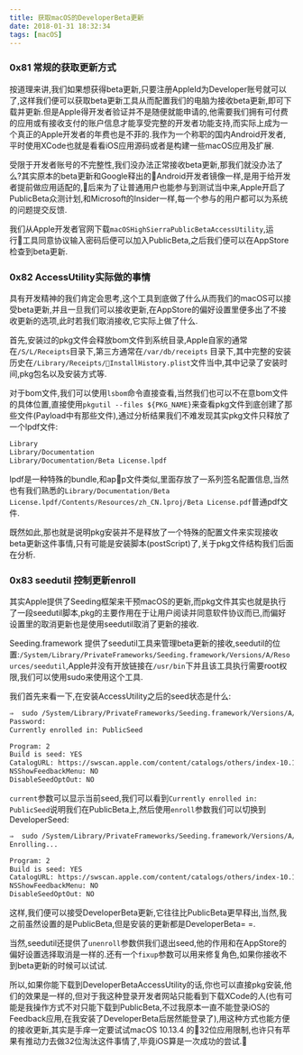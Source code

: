```yaml
---
title: 获取macOS的DeveloperBeta更新
date: 2018-01-31 18:32:34
tags: [macOS]
---
```


### 0x81 常规的获取更新方式

按道理来讲,我们如果想获得beta更新,只要注册AppleId为Developer账号就可以了,这样我们便可以获取beta更新工具从而配置我们的电脑为接收beta更新,即可下载并更新.但是Apple得开发者验证并不是随便就能申请的,他需要我们拥有可付费的应用或有接收支付的账户信息才能享受完整的开发者功能支持,而实际上成为一个真正的Apple开发者的年费也是不菲的.我作为一个称职的国内Android开发者,平时使用XCode也就是看看iOS应用源码或者是构建一些macOS应用及扩展.

受限于开发者账号的不完整性,我们没办法正常接收beta更新,那我们就没办法了么?其实原本的beta更新和Google释出的Android开发者镜像一样,是用于给开发者提前做应用适配的,后来为了让普通用户也能参与到测试当中来,Apple开启了PublicBeta众测计划,和Microsoft的Insider一样,每一个参与的用户都可以为系统的问题提交反馈.

我们从Apple开发者官网下载`macOSHighSierraPublicBetaAccessUtility`,运行工具同意协议输入密码后便可以加入PublicBeta,之后我们便可以在AppStore检查到beta更新.

### 0x82 AccessUtility实际做的事情

具有开发精神的我们肯定会思考,这个工具到底做了什么从而我们的macOS可以接受beta更新,并且一旦我们可以接收更新,在AppStore的偏好设置里便多出了不接收更新的选项,此时若我们取消接收,它实际上做了什么.

首先,安装过的pkg文件会释放bom文件到系统目录,Apple自家的通常在`/S/L/Receipts`目录下,第三方通常在`/var/db/receipts`
目录下,其中完整的安装历史在`/Library/Receipts/InstallHistory.plist`文件当中,其中记录了安装时间,pkg包名以及安装方式等.

对于bom文件,我们可以使用`lsbom`命令直接查看,当然我们也可以不在意bom文件的具体位置,直接使用`pkgutil --files ${PKG_NAME}`来查看pkg文件到底创建了那些文件(Payload中有那些文件),通过分析结果我们不难发现其实pkg文件只释放了一个lpdf文件:

```Bash
Library
Library/Documentation
Library/Documentation/Beta License.lpdf
```

lpdf是一种特殊的bundle,和app文件类似,里面存放了一系列签名配置信息,当然也有我们熟悉的`Library/Documentation/Beta License.lpdf/Contents/Resources/zh_CN.lproj/Beta License.pdf`普通pdf文件.

既然如此,那也就是说明pkg安装并不是释放了一个特殊的配置文件来实现接收beta更新这件事情,只有可能是安装脚本(postScript)了,关于pkg文件结构我们后面在分析.

### 0x83 seedutil 控制更新enroll

其实Apple提供了Seeding框架来干预macOS的更新,而pkg文件其实也就是执行了一段seedutil脚本,pkg的主要作用在于让用户阅读并同意软件协议而已,而偏好设置里的取消更新也是使用seedutil取消了更新的接收.

Seeding.framework 提供了seedutil工具来管理beta更新的接收,seedutil的位置:`/System/Library/PrivateFrameworks/Seeding.framework/Versions/A/Resources/seedutil`,Apple并没有开放链接在`/usr/bin`下并且该工具执行需要root权限,我们可以使用sudo来使用这个工具.

我们首先来看一下,在安装AccessUtility之后的seed状态是什么:

```Bash
⇒  sudo /System/Library/PrivateFrameworks/Seeding.framework/Versions/A/Resources/seedutil current
Password:
Currently enrolled in: PublicSeed

Program: 2
Build is seed: YES
CatalogURL: https://swscan.apple.com/content/catalogs/others/index-10.13seed-10.13-10.12-10.11-10.10-10.9-mountainlion-lion-snowleopard-leopard.merged-1.sucatalog.gz
NSShowFeedbackMenu: NO
DisableSeedOptOut: NO
```

`current`参数可以显示当前seed,我们可以看到`Currently enrolled in: PublicSeed`说明我们在PublicBeta上,然后使用`enroll`参数我们可以切换到DeveloperSeed:

```Bash
⇒  sudo /System/Library/PrivateFrameworks/Seeding.framework/Versions/A/Resources/seedutil enroll DeveloperSeed
Enrolling...

Program: 2
Build is seed: YES
CatalogURL: https://swscan.apple.com/content/catalogs/others/index-10.13seed-10.13-10.12-10.11-10.10-10.9-mountainlion-lion-snowleopard-leopard.merged-1.sucatalog.gz
NSShowFeedbackMenu: NO
DisableSeedOptOut: NO
```

这样,我们便可以接受DeveloperBeta更新,它往往比PublicBeta更早释出,当然,我之前虽然设置的是PublicBeta,但是安装的更新都是DeveloperBeta= =.

当然,seedutil还提供了`unenroll`参数供我们退出seed,他的作用和在AppStore的偏好设置选择取消是一样的.还有一个`fixup`参数可以用来修复角色,如果你接收不到beta更新的时候可以试试.

所以,如果你能下载到DeveloperBetaAccessUtility的话,你也可以直接pkg安装,他们的效果是一样的,但对于我这种登录开发者网站只能看到下载XCode的人(也有可能是我操作方式不对只能下载到PublicBeta,不过我原本一直不能登录iOS的Feedback应用,在我安装了DeveloperBeta后居然能登录了),用这种方式也能方便的接收更新,其实是手痒一定要试试macOS 10.13.4 的32位应用限制,也许只有苹果有推动力去做32位淘汰这件事情了,毕竟iOS算是一次成功的尝试.

